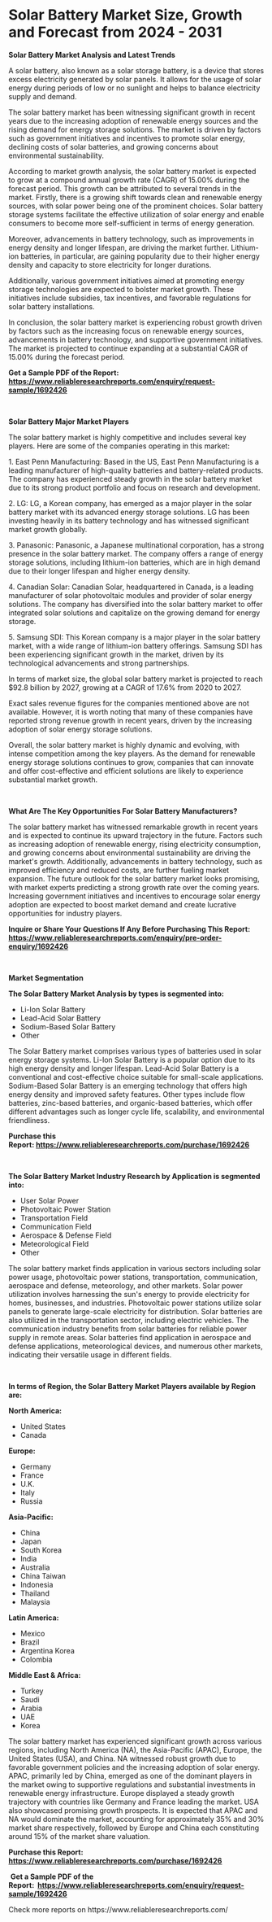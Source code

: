<p><h1>Solar Battery Market Size, Growth and Forecast from 2024 - 2031</h1></p><p><strong>Solar Battery Market Analysis and Latest Trends</strong></p>
<p><p>A solar battery, also known as a solar storage battery, is a device that stores excess electricity generated by solar panels. It allows for the usage of solar energy during periods of low or no sunlight and helps to balance electricity supply and demand.</p><p>The solar battery market has been witnessing significant growth in recent years due to the increasing adoption of renewable energy sources and the rising demand for energy storage solutions. The market is driven by factors such as government initiatives and incentives to promote solar energy, declining costs of solar batteries, and growing concerns about environmental sustainability.</p><p>According to market growth analysis, the solar battery market is expected to grow at a compound annual growth rate (CAGR) of 15.00% during the forecast period. This growth can be attributed to several trends in the market. Firstly, there is a growing shift towards clean and renewable energy sources, with solar power being one of the prominent choices. Solar battery storage systems facilitate the effective utilization of solar energy and enable consumers to become more self-sufficient in terms of energy generation.</p><p>Moreover, advancements in battery technology, such as improvements in energy density and longer lifespan, are driving the market further. Lithium-ion batteries, in particular, are gaining popularity due to their higher energy density and capacity to store electricity for longer durations.</p><p>Additionally, various government initiatives aimed at promoting energy storage technologies are expected to bolster market growth. These initiatives include subsidies, tax incentives, and favorable regulations for solar battery installations.</p><p>In conclusion, the solar battery market is experiencing robust growth driven by factors such as the increasing focus on renewable energy sources, advancements in battery technology, and supportive government initiatives. The market is projected to continue expanding at a substantial CAGR of 15.00% during the forecast period.</p></p>
<p><strong>Get a Sample PDF of the Report:&nbsp; <a href="https://www.reliableresearchreports.com/enquiry/request-sample/1692426">https://www.reliableresearchreports.com/enquiry/request-sample/1692426</a></strong></p>
<p>&nbsp;</p>
<p><strong>Solar Battery Major Market Players</strong></p>
<p><p>The solar battery market is highly competitive and includes several key players. Here are some of the companies operating in this market:</p><p>1. East Penn Manufacturing: Based in the US, East Penn Manufacturing is a leading manufacturer of high-quality batteries and battery-related products. The company has experienced steady growth in the solar battery market due to its strong product portfolio and focus on research and development.</p><p>2. LG: LG, a Korean company, has emerged as a major player in the solar battery market with its advanced energy storage solutions. LG has been investing heavily in its battery technology and has witnessed significant market growth globally.</p><p>3. Panasonic: Panasonic, a Japanese multinational corporation, has a strong presence in the solar battery market. The company offers a range of energy storage solutions, including lithium-ion batteries, which are in high demand due to their longer lifespan and higher energy density.</p><p>4. Canadian Solar: Canadian Solar, headquartered in Canada, is a leading manufacturer of solar photovoltaic modules and provider of solar energy solutions. The company has diversified into the solar battery market to offer integrated solar solutions and capitalize on the growing demand for energy storage.</p><p>5. Samsung SDI: This Korean company is a major player in the solar battery market, with a wide range of lithium-ion battery offerings. Samsung SDI has been experiencing significant growth in the market, driven by its technological advancements and strong partnerships.</p><p>In terms of market size, the global solar battery market is projected to reach $92.8 billion by 2027, growing at a CAGR of 17.6% from 2020 to 2027.</p><p>Exact sales revenue figures for the companies mentioned above are not available. However, it is worth noting that many of these companies have reported strong revenue growth in recent years, driven by the increasing adoption of solar energy storage solutions.</p><p>Overall, the solar battery market is highly dynamic and evolving, with intense competition among the key players. As the demand for renewable energy storage solutions continues to grow, companies that can innovate and offer cost-effective and efficient solutions are likely to experience substantial market growth.</p></p>
<p>&nbsp;</p>
<p><strong>What Are The Key Opportunities For Solar Battery Manufacturers?</strong></p>
<p><p>The solar battery market has witnessed remarkable growth in recent years and is expected to continue its upward trajectory in the future. Factors such as increasing adoption of renewable energy, rising electricity consumption, and growing concerns about environmental sustainability are driving the market's growth. Additionally, advancements in battery technology, such as improved efficiency and reduced costs, are further fueling market expansion. The future outlook for the solar battery market looks promising, with market experts predicting a strong growth rate over the coming years. Increasing government initiatives and incentives to encourage solar energy adoption are expected to boost market demand and create lucrative opportunities for industry players.</p></p>
<p><strong>Inquire or Share Your Questions If Any Before Purchasing This Report: <a href="https://www.reliableresearchreports.com/enquiry/pre-order-enquiry/1692426">https://www.reliableresearchreports.com/enquiry/pre-order-enquiry/1692426</a></strong></p>
<p>&nbsp;</p>
<p><strong>Market Segmentation</strong></p>
<p><strong>The Solar Battery Market Analysis by types is segmented into:</strong></p>
<p><ul><li>Li-Ion Solar Battery</li><li>Lead-Acid Solar Battery</li><li>Sodium-Based Solar Battery</li><li>Other</li></ul></p>
<p><p>The Solar Battery market comprises various types of batteries used in solar energy storage systems. Li-Ion Solar Battery is a popular option due to its high energy density and longer lifespan. Lead-Acid Solar Battery is a conventional and cost-effective choice suitable for small-scale applications. Sodium-Based Solar Battery is an emerging technology that offers high energy density and improved safety features. Other types include flow batteries, zinc-based batteries, and organic-based batteries, which offer different advantages such as longer cycle life, scalability, and environmental friendliness.</p></p>
<p><strong>Purchase this Report:&nbsp;<a href="https://www.reliableresearchreports.com/purchase/1692426">https://www.reliableresearchreports.com/purchase/1692426</a></strong></p>
<p>&nbsp;</p>
<p><strong>The Solar Battery Market Industry Research by Application is segmented into:</strong></p>
<p><ul><li>User Solar Power</li><li>Photovoltaic Power Station</li><li>Transportation Field</li><li>Communication Field</li><li>Aerospace & Defense Field</li><li>Meteorological Field</li><li>Other</li></ul></p>
<p><p>The solar battery market finds application in various sectors including solar power usage, photovoltaic power stations, transportation, communication, aerospace and defense, meteorology, and other markets. Solar power utilization involves harnessing the sun's energy to provide electricity for homes, businesses, and industries. Photovoltaic power stations utilize solar panels to generate large-scale electricity for distribution. Solar batteries are also utilized in the transportation sector, including electric vehicles. The communication industry benefits from solar batteries for reliable power supply in remote areas. Solar batteries find application in aerospace and defense applications, meteorological devices, and numerous other markets, indicating their versatile usage in different fields.</p></p>
<p>&nbsp;</p>
<p><strong>In terms of Region, the Solar Battery Market Players available by Region are:</strong></p>
<p>
    <p> <strong> North America: </strong>
        <ul>
            <li>United States</li>
            <li>Canada</li>
        </ul>
        </p> 
    <p> <strong> Europe: </strong>
        <ul>
            <li>Germany</li>
            <li>France</li>
            <li>U.K.</li>
            <li>Italy</li>
            <li>Russia</li>
        </ul>
        </p> 
    <p> <strong> Asia-Pacific: </strong>
        <ul>
            <li>China</li>
            <li>Japan</li>
            <li>South Korea</li>
            <li>India</li>
            <li>Australia</li>
            <li>China Taiwan</li>
            <li>Indonesia</li>
            <li>Thailand</li>
            <li>Malaysia</li>
        </ul>
        </p> 
    <p> <strong> Latin America: </strong>
        <ul>
            <li>Mexico</li>
            <li>Brazil</li>
            <li>Argentina Korea</li>
            <li>Colombia</li>
        </ul>
        </p> 
    <p> <strong> Middle East & Africa: </strong>
        <ul>
            <li>Turkey</li>
            <li>Saudi</li>
            <li>Arabia</li>
            <li>UAE</li>
            <li>Korea</li>
        </ul>
    </p>
    </p>
<p><p>The solar battery market has experienced significant growth across various regions, including North America (NA), the Asia-Pacific (APAC), Europe, the United States (USA), and China. NA witnessed robust growth due to favorable government policies and the increasing adoption of solar energy. APAC, primarily led by China, emerged as one of the dominant players in the market owing to supportive regulations and substantial investments in renewable energy infrastructure. Europe displayed a steady growth trajectory with countries like Germany and France leading the market. USA also showcased promising growth prospects. It is expected that APAC and NA would dominate the market, accounting for approximately 35% and 30% market share respectively, followed by Europe and China each constituting around 15% of the market share valuation.</p></p>
<p><strong>Purchase this Report: <a href="https://www.reliableresearchreports.com/purchase/1692426">https://www.reliableresearchreports.com/purchase/1692426</a></strong></p>
<p>&nbsp;<strong>Get a Sample PDF of the Report:&nbsp;&nbsp;<a href="https://www.reliableresearchreports.com/enquiry/request-sample/1692426">https://www.reliableresearchreports.com/enquiry/request-sample/1692426</a></strong></p>
<p><strong></strong></p>
<p>Check more reports on https://www.reliableresearchreports.com/</p>